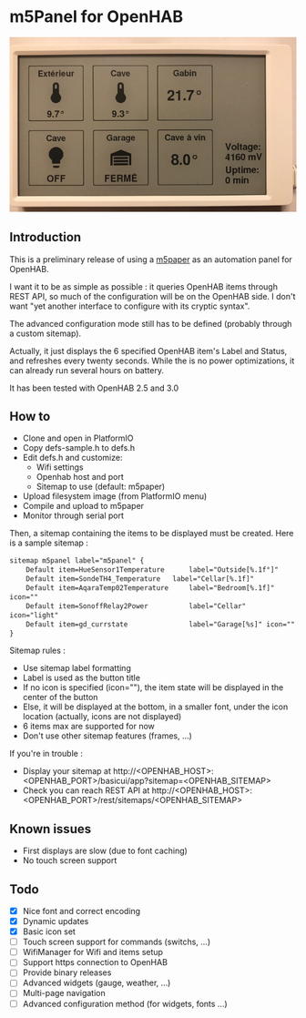 # m5Panel for OpenHAB
![m5paper](doc/m5panel.jpg)

## Introduction

This is a preliminary release of using a [m5paper](https://m5stack.com/products/m5paper-esp32-development-kit-960x540-4-7-eink-display-235-ppi) as an automation panel for OpenHAB.

I want it to be as simple as possible : it queries OpenHAB items through REST API, so much of the configuration will be on the OpenHAB side. I don't want "yet another interface to configure with its cryptic syntax".

The advanced configuration mode still has to be defined (probably through a custom sitemap).
  
Actually, it just displays the 6 specified OpenHAB item's Label and Status, and refreshes every twenty seconds. 
While the is no power optimizations, it can already run several hours on battery.

It has been tested with OpenHAB 2.5 and 3.0

## How to
 - Clone and open in PlatformIO
 - Copy defs-sample.h to defs.h
 - Edit defs.h and customize:
    - Wifi settings
    - Openhab host and port
    - Sitemap to use (default: m5paper)
 - Upload filesystem image (from PlatformIO menu)
 - Compile and upload to m5paper
 - Monitor through serial port

Then, a sitemap containing the items to be displayed must be created.
Here is a sample sitemap :

    sitemap m5panel label="m5panel" {
    	Default item=HueSensor1Temperature      label="Outside[%.1f°]" 
    	Default item=SondeTH4_Temperature 	label="Cellar[%.1f]"
    	Default item=AqaraTemp02Temperature     label="Bedroom[%.1f]" icon=""
    	Default item=SonoffRelay2Power          label="Cellar" icon="light"
    	Default item=gd_currstate               label="Garage[%s]" icon=""
    }

Sitemap rules :
- Use sitemap label formatting
- Label is used as the button title
- If no icon is specified (icon=""), the item state will be displayed in the center of the button
- Else, it will be displayed at the bottom, in a smaller font, under the icon location (actually, icons are not displayed)
- 6 items max are supported for now
- Don't use other sitemap features (frames, ...)

If you're in trouble :
- Display your sitemap at http://<OPENHAB_HOST>:<OPENHAB_PORT>/basicui/app?sitemap=<OPENHAB_SITEMAP>
- Check you can reach REST API at http://<OPENHAB_HOST>:<OPENHAB_PORT>/rest/sitemaps/<OPENHAB_SITEMAP>

## Known issues
 - First displays are slow (due to font caching)
 - No touch screen support

## Todo
- [X] Nice font and correct encoding
- [X] Dynamic updates
- [X] Basic icon set
- [ ] Touch screen support for commands (switchs, ...)
- [ ] WifiManager for Wifi and items setup
- [ ] Support https connection to OpenHAB
- [ ] Provide binary releases
- [ ] Advanced widgets (gauge, weather, ...)
- [ ] Multi-page navigation
- [ ] Advanced configuration method (for widgets, fonts ...)
